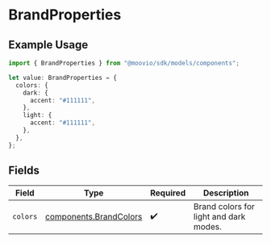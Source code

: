 # BrandProperties

## Example Usage

```typescript
import { BrandProperties } from "@moovio/sdk/models/components";

let value: BrandProperties = {
  colors: {
    dark: {
      accent: "#111111",
    },
    light: {
      accent: "#111111",
    },
  },
};
```

## Fields

| Field                                                            | Type                                                             | Required                                                         | Description                                                      |
| ---------------------------------------------------------------- | ---------------------------------------------------------------- | ---------------------------------------------------------------- | ---------------------------------------------------------------- |
| `colors`                                                         | [components.BrandColors](../../models/components/brandcolors.md) | :heavy_check_mark:                                               | Brand colors for light and dark modes.                           |
